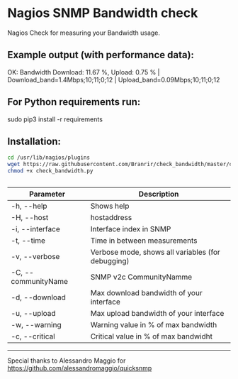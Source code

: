 # Nagios SNMP Bandwidth check

Nagios Check for measuring your Bandwidth usage.

## Example output (with performance data):

OK: Bandwidth Download: 11.67 %, Upload: 0.75 % | Download_band=1.4Mbps;10;11;0;12 | Upload_band=0.09Mbps;10;11;0;12

## For Python requirements run:

sudo pip3 install -r requirements

## Installation:

```bash
cd /usr/lib/nagios/plugins
wget https://raw.githubusercontent.com/Branrir/check_bandwidth/master/check_bandwidth.py
chmod +x check_bandwidth.py
```
## 

| Parameter | Description |
| --- | --- |
| -h, --help | Shows help |
| -H, --host | hostaddress |
| -i, --interface | Interface index in SNMP |
| -t, --time | Time in between measurements |
| -v, --verbose | Verbose mode, shows all variables (for debugging) | 
| -C, --communityName | SNMP v2c CommunityNamme |
| -d, --download | Max download bandwidth of your interface |
| -u, --upload | Max upload bandwidth of your interface |
| -w, --warning | Warning value in % of max bandwidth |
| -c, --critical | Critical value in % of max bandwidht |

-------
Special thanks to Alessandro Maggio for https://github.com/alessandromaggio/quicksnmp
